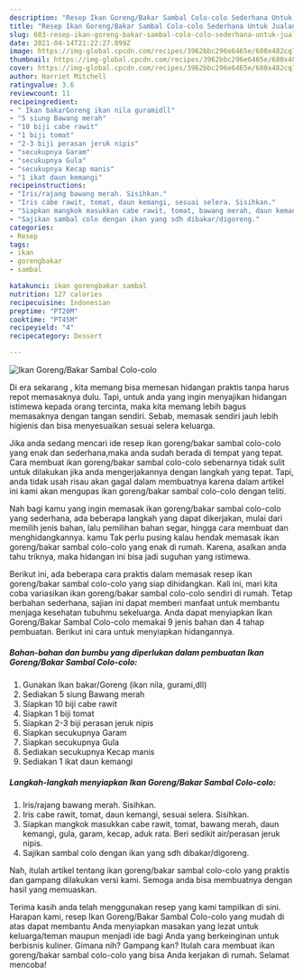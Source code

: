 ```yaml
---
description: "Resep Ikan Goreng/Bakar Sambal Colo-colo Sederhana Untuk Jualan"
title: "Resep Ikan Goreng/Bakar Sambal Colo-colo Sederhana Untuk Jualan"
slug: 603-resep-ikan-goreng-bakar-sambal-colo-colo-sederhana-untuk-jualan
date: 2021-04-14T21:22:27.899Z
image: https://img-global.cpcdn.com/recipes/3962bbc296e6465e/680x482cq70/ikan-gorengbakar-sambal-colo-colo-foto-resep-utama.jpg
thumbnail: https://img-global.cpcdn.com/recipes/3962bbc296e6465e/680x482cq70/ikan-gorengbakar-sambal-colo-colo-foto-resep-utama.jpg
cover: https://img-global.cpcdn.com/recipes/3962bbc296e6465e/680x482cq70/ikan-gorengbakar-sambal-colo-colo-foto-resep-utama.jpg
author: Harriet Mitchell
ratingvalue: 3.6
reviewcount: 11
recipeingredient:
- " Ikan bakarGoreng ikan nila guramidll"
- "5 siung Bawang merah"
- "10 biji cabe rawit"
- "1 biji tomat"
- "2-3 biji perasan jeruk nipis"
- "secukupnya Garam"
- "secukupnya Gula"
- "secukupnya Kecap manis"
- "1 ikat daun kemangi"
recipeinstructions:
- "Iris/rajang bawang merah. Sisihkan."
- "Iris cabe rawit, tomat, daun kemangi, sesuai selera. Sisihkan."
- "Siapkan mangkok masukkan cabe rawit, tomat, bawang merah, daun kemangi, gula, garam, kecap, aduk rata. Beri sedikit air/perasan jeruk nipis."
- "Sajikan sambal colo dengan ikan yang sdh dibakar/digoreng."
categories:
- Resep
tags:
- ikan
- gorengbakar
- sambal

katakunci: ikan gorengbakar sambal 
nutrition: 127 calories
recipecuisine: Indonesian
preptime: "PT20M"
cooktime: "PT45M"
recipeyield: "4"
recipecategory: Dessert

---
```



![Ikan Goreng/Bakar Sambal Colo-colo](https://img-global.cpcdn.com/recipes/3962bbc296e6465e/680x482cq70/ikan-gorengbakar-sambal-colo-colo-foto-resep-utama.jpg)

Di era  sekarang , kita memang bisa memesan hidangan praktis tanpa harus repot memasaknya dulu. Tapi, untuk anda yang ingin menyajikan hidangan istimewa kepada orang tercinta, maka kita memang lebih bagus memasaknya dengan tangan sendiri. Sebab, memasak sendiri jauh lebih higienis dan bisa menyesuaikan sesuai selera keluarga.

Jika anda sedang mencari ide resep ikan goreng/bakar sambal colo-colo yang enak dan sederhana,maka anda sudah berada di tempat yang tepat. Cara membuat ikan goreng/bakar sambal colo-colo  sebenarnya tidak sulit untuk dilakukan jika anda mengerjakannya dengan langkah yang tepat. Tapi, anda tidak usah risau akan gagal dalam membuatnya 
karena dalam artikel ini kami akan mengupas ikan goreng/bakar sambal colo-colo dengan teliti.  



Nah bagi kamu yang ingin memasak ikan goreng/bakar sambal colo-colo yang sederhana, ada beberapa langkah yang dapat dikerjakan, mulai dari memilih jenis bahan, lalu pemilihan bahan segar, hingga cara membuat dan menghidangkannya. kamu Tak perlu pusing kalau hendak memasak ikan goreng/bakar sambal colo-colo yang enak di rumah. Karena, asalkan anda  tahu triknya, maka hidangan ini bisa jadi suguhan yang istimewa.

Berikut ini, ada beberapa cara praktis  dalam memasak resep ikan goreng/bakar sambal colo-colo yang siap dihidangkan. Kali ini, mari kita coba variasikan ikan goreng/bakar sambal colo-colo sendiri di rumah. Tetap berbahan sederhana, sajian ini dapat memberi manfaat untuk membantu menjaga kesehatan tubuhmu sekeluarga. Anda dapat menyiapkan Ikan Goreng/Bakar Sambal Colo-colo memakai 9 jenis bahan dan 4 tahap pembuatan. Berikut ini cara untuk menyiapkan hidangannya.

<!--inarticleads1-->

##### Bahan-bahan dan bumbu yang diperlukan dalam pembuatan Ikan Goreng/Bakar Sambal Colo-colo:

1. Gunakan  Ikan bakar/Goreng (ikan nila, gurami,dll)
1. Sediakan 5 siung Bawang merah
1. Siapkan 10 biji cabe rawit
1. Siapkan 1 biji tomat
1. Siapkan 2-3 biji perasan jeruk nipis
1. Siapkan secukupnya Garam
1. Siapkan secukupnya Gula
1. Sediakan secukupnya Kecap manis
1. Sediakan 1 ikat daun kemangi




<!--inarticleads2-->

##### Langkah-langkah menyiapkan Ikan Goreng/Bakar Sambal Colo-colo:

1. Iris/rajang bawang merah. Sisihkan.
1. Iris cabe rawit, tomat, daun kemangi, sesuai selera. Sisihkan.
1. Siapkan mangkok masukkan cabe rawit, tomat, bawang merah, daun kemangi, gula, garam, kecap, aduk rata. Beri sedikit air/perasan jeruk nipis.
1. Sajikan sambal colo dengan ikan yang sdh dibakar/digoreng.




Nah, itulah artikel tentang  ikan goreng/bakar sambal colo-colo  yang praktis dan gampang dilakukan versi kami. Semoga anda bisa membuatnya dengan hasil yang memuaskan. 

Terima kasih anda telah menggunakan resep yang kami tampilkan di sini. Harapan kami, resep  Ikan Goreng/Bakar Sambal Colo-colo yang mudah di atas dapat membantu Anda menyiapkan masakan yang lezat untuk keluarga/teman maupun menjadi ide bagi Anda yang berkeinginan untuk berbisnis kuliner. Gimana nih? Gampang kan? Itulah cara membuat ikan goreng/bakar sambal colo-colo yang bisa Anda kerjakan di rumah. Selamat mencoba!

